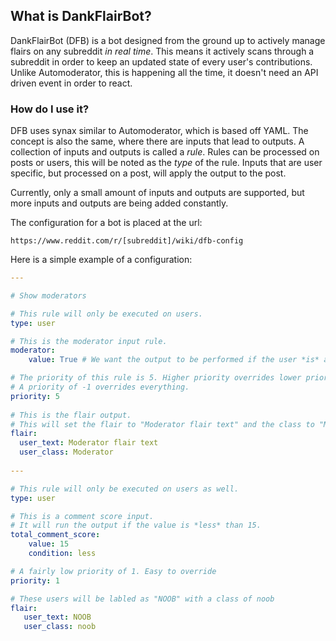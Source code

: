 ## What is DankFlairBot?

DankFlairBot (DFB) is a bot designed from the ground up to actively manage flairs on any subreddit _in real time_. This means it actively scans through a subreddit in order to keep an updated state of every user's contributions. Unlike Automoderator, this is happening all the time, it doesn't need an API driven event in order to react. 

### How do I use it?

DFB uses synax similar to Automoderator, which is based off YAML. The concept is also the same, where there are inputs that lead to outputs. A collection of inputs and outputs is called a _rule_. Rules can be processed on posts or users, this will be noted as the _type_ of the rule. Inputs that are user specific, but processed on a post, will apply the output to the post.  

Currently, only a small amount of inputs and outputs are supported, but more inputs and outputs are being added constantly.

The configuration for a bot is placed at the url:

    https://www.reddit.com/r/[subreddit]/wiki/dfb-config

Here is a simple example of a configuration:


```yaml
---

# Show moderators

# This rule will only be executed on users.
type: user 

# This is the moderator input rule.
moderator: 
    value: True # We want the output to be performed if the user *is* a moderator of this sub.

# The priority of this rule is 5. Higher priority overrides lower priority.
# A priority of -1 overrides everything.
priority: 5 
    
# This is the flair output.
# This will set the flair to "Moderator flair text" and the class to "Moderator"
flair:
  user_text: Moderator flair text
  user_class: Moderator
  
---

# This rule will only be executed on users as well.
type: user

# This is a comment score input. 
# It will run the output if the value is *less* than 15.
total_comment_score:
    value: 15
    condition: less

# A fairly low priority of 1. Easy to override 
priority: 1

# These users will be labled as "NOOB" with a class of noob
flair:
   user_text: NOOB
   user_class: noob
```


